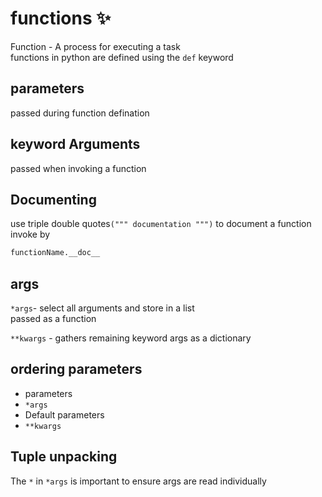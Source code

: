 # functions :sparkles:  

Function - A process for executing a task  
functions in python are defined using the `def` keyword  

## parameters  
passed during function defination  

## keyword Arguments
passed when invoking a function  

## Documenting
use triple double quotes`(""" documentation """)` to document a function  
invoke by

```py
functionName.__doc__
```

## args

`*args`- select all arguments and store in a list  
passed as a function

`**kwargs` -  gathers remaining keyword args as a dictionary

## ordering parameters

 * parameters
 * `*args`
 * Default parameters
 * `**kwargs`

## Tuple unpacking

The `*` in `*args` is important to ensure args are read individually  
